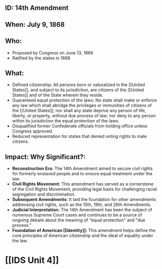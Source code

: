 ## ID: 14th Amendment

## When:  July 9, 1868 

## Who: 
* Proposed by Congress on June 13, 1866
* Ratified by the states in 1868

## What:
* Defined citizenship: All persons born or naturalized in the [[United States]], and subject to its jurisdiction, are citizens of the [[United States]] and of the State wherein they reside.
* Guaranteed equal protection of the laws:  No state shall make or enforce any law which shall abridge the privileges or immunities of citizens of the [[United States]]; nor shall any state deprive any person of life, liberty, or property, without due process of law; nor deny to any person within its jurisdiction the equal protection of the laws.
* Disqualified former Confederate officials from holding office unless Congress approved.
* Reduced representation for states that denied voting rights to male citizens.

## Impact: Why Significant?:
* **Reconstruction Era:** The 14th Amendment aimed to secure civil rights for formerly enslaved people and to ensure equal treatment under the law. 
* **Civil Rights Movement:** This amendment has served as a cornerstone of the Civil Rights Movement, providing legal basis for challenging racial segregation and discrimination.
* **Subsequent Amendments:** It laid the foundation for other amendments addressing civil rights, such as the 15th, 19th, and 26th Amendments.
* **Judicial Interpretation:** The 14th Amendment has been the subject of numerous Supreme Court cases and continues to be a source of ongoing debate about the meaning of "equal protection" and "due process."
* **Foundation of American [[Identity]]:** This amendment helps define the core principles of American citizenship and the ideal of equality under the law. 

# [[IDS Unit 4]]